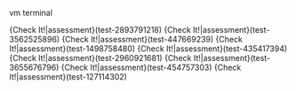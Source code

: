 
vm terminal

{Check It!|assessment}(test-2893791218)
{Check It!|assessment}(test-3562525896)
{Check It!|assessment}(test-447669239)
{Check It!|assessment}(test-1498758480)
{Check It!|assessment}(test-435417394)
{Check It!|assessment}(test-2960921681)
{Check It!|assessment}(test-3655676796)
{Check It!|assessment}(test-454757303)
{Check It!|assessment}(test-127114302)
